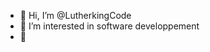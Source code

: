 - 👋 Hi, I’m @LutherkingCode
- 👀 I’m interested in software developpement
- 🌱


<!---
LutherkingCode/LutherkingCode is a ✨ special ✨ repository because its `README.md` (this file) appears on your GitHub profile.
You can click the Preview link to take a look at your changes.
--->
